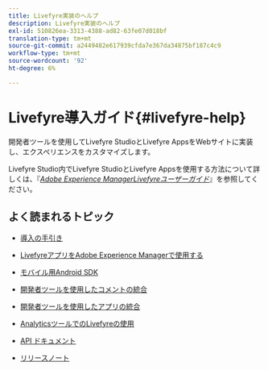 ```yaml
---
title: Livefyre実装のヘルプ
description: Livefyre実装のヘルプ
exl-id: 510826ea-3313-4388-ad82-63fe07d018bf
translation-type: tm+mt
source-git-commit: a2449482e617939cfda7e367da34875bf187c4c9
workflow-type: tm+mt
source-wordcount: '92'
ht-degree: 6%

---
```


# Livefyre導入ガイド{#livefyre-help}

開発者ツールを使用してLivefyre StudioとLivefyre AppsをWebサイトに実装し、エクスペリエンスをカスタマイズします。

Livefyre Studio内でLivefyre StudioとLivefyre Appsを使用する方法について詳しくは、『[*Adobe Experience ManagerLivefyreユーザーガイド*](/help/using/home.md)』を参照してください。

## よく読まれるトピック

* [導入の手引き](c-getting-started/c-getting-started.md)

* [LivefyreアプリをAdobe Experience Managerで使用する](https://helpx.adobe.com/experience-manager/6-4/sites/administering/using/livefyre.html)

* [モバイル用Android SDK](c-mobile-sdks/c-android-sdk.md)

* [開発者ツールを使用したコメントの統合](/help/implementation/c-app-integrations/c-comments-integration/c-comments-integration.md)

* [開発者ツールを使用したアプリの統合](/help/implementation/c-getting-started/c-implementation-process/c-implementation-process.md)

* [AnalyticsツールでのLivefyreの使用](/help/implementation/livefyre-analytics/livefyre-analytics.md)

* [API ドキュメント](https://api.livefyre.com)

* [リリースノート](/help/using/c-rn/c-rn.md)
